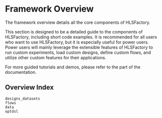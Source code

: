 # Framework Overview

The framework overview details all the core components of HLSFactory.

This section is designed to be a detailed guide to the components of HLSFactory, including short code examples. It is recommended for all users who want to use HLSFactory, but it is especially useful for power users. Power users will mainly leverage the extensible features of HLSFactory to run custom experiments, load custom designs, define custom flows, and utilize other custom features for their applications.

For more guided tutorials and demos, please refer to the [](../tutorials/index) part of the documentation.

<!-- ## Overview Diagram

Below is a diagram of all the core components of HLSFactory laid out to show the flow of designs and generated data as they are processed by the framework as well as where users can add their own designs, data, and configurations.

```{figure} ../_static/figures/framework_overview.png
:width: 50%
``` -->

## Overview Index

```{toctree}
designs_datasets
flows
data
optdsl
```
